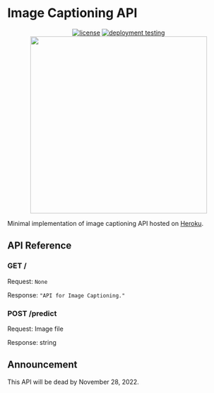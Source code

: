 # Image Captioning API

<div align="center">
  <a href="https://github.com/reshalfahsi/image-captioning-api/blob/main/LICENSE"><img src="https://img.shields.io/badge/License-MIT-yellow.svg" alt="license"></a>
  <a href="https://github.com/reshalfahsi/image-captioning-api/actions/workflows/deploy.yml"><img src="https://github.com/reshalfahsi/image-captioning-api/actions/workflows/deploy.yml/badge.svg" alt="deployment testing"></a>
</div>

<div align="center">

<img src="https://reshalfahsi.github.io/public/image-captioning.gif" width="400">

</div>

Minimal implementation of image captioning API hosted on [Heroku](https://image-captioning-69420.herokuapp.com/).

## API Reference

### GET /

Request: `None`

Response: `"API for Image Captioning."`

### POST /predict

Request: Image file

Response: string

## Announcement

This API will be dead by November 28, 2022.

